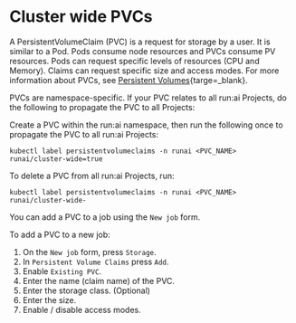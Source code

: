 # Cluster wide PVCs

A PersistentVolumeClaim (PVC) is a request for storage by a user. It is similar to a Pod. Pods consume node resources and PVCs consume PV resources. Pods can request specific levels of resources (CPU and Memory). Claims can request specific size and access modes. For more information about PVCs, see [Persistent Volumes](https://kubernetes.io/docs/concepts/storage/persistent-volumes/){targe=_blank}.

PVCs are namespace-specific. If your PVC relates to all run:ai Projects, do the following to propagate the PVC to all Projects:

Create a PVC within the run:ai namespace, then run the following once to propagate the PVC to all run:ai Projects:

```
kubectl label persistentvolumeclaims -n runai <PVC_NAME> runai/cluster-wide=true
```

To delete a PVC from all run:ai Projects, run:

```
kubectl label persistentvolumeclaims -n runai <PVC_NAME> runai/cluster-wide-
```

You can add a PVC to a job using the `New job` form.

To add a PVC to a new job:

1. On the `New job` form, press `Storage`.
2. In `Persistent Volume Claims` press `Add`.
3. Enable `Existing PVC`.
4. Enter the name (claim name) of the PVC.
5. Enter the storage class. (Optional)
6. Enter the size.
7. Enable / disable access modes.